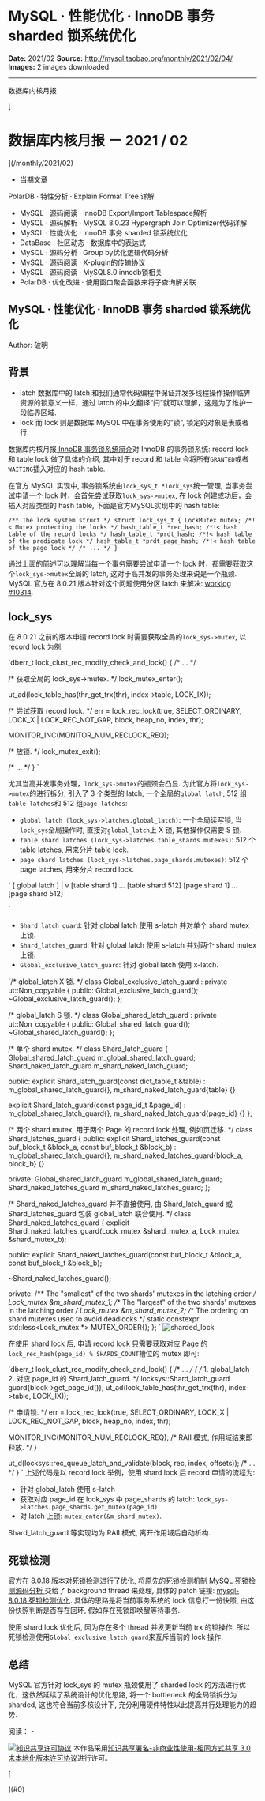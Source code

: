 # MySQL · 性能优化 · InnoDB 事务 sharded 锁系统优化

**Date:** 2021/02
**Source:** http://mysql.taobao.org/monthly/2021/02/04/
**Images:** 2 images downloaded

---

数据库内核月报

 [
 # 数据库内核月报 － 2021 / 02
 ](/monthly/2021/02)

 * 当期文章

 PolarDB · 特性分析 · Explain Format Tree 详解
* MySQL · 源码阅读 · InnoDB Export/Import Tablespace解析
* MySQL · 源码解析 · MySQL 8.0.23 Hypergraph Join Optimizer代码详解
* MySQL · 性能优化 · InnoDB 事务 sharded 锁系统优化
* DataBase · 社区动态 · 数据库中的表达式
* MySQL · 源码分析 · Group by优化逻辑代码分析
* MySQL · 源码阅读 · X-plugin的传输协议
* MySQL · 源码阅读 · MySQL8.0 innodb锁相关
* PolarDB · 优化改进 · 使用窗口聚合函数来将子查询解关联

 ## MySQL · 性能优化 · InnoDB 事务 sharded 锁系统优化 
 Author: 破明 

 ## 背景

* latch
数据库中的 latch 和我们通常代码编程中保证并发多线程操作操作临界资源的锁意义一样，通过 latch 的中文翻译“闩”就可以理解，这是为了维护一段临界区域.
* lock
而 lock 则是数据库 MySQL 中在事务使用的”锁”, 锁定的对象是表或者行.

数据库内核月报[ InnoDB 事务锁系统简介](http://mysql.taobao.org/monthly/2016/01/01/)对 InnoDB 的事务锁系统: record lock 和 table lock 做了具体的介绍, 其中对于 record 和 table 会将所有`GRANTED`或者`WAITING`插入对应的 hash table.

在官方 MySQL 实现中, 事务锁系统由`lock_sys_t *lock_sys`统一管理, 当事务尝试申请一个 lock 时，会首先尝试获取`lock_sys->mutex`, 在 lock 创建成功后，会插入对应类型的 hash table, 下面是官方MySQL实现中的 hash table:

`/** The lock system struct */
struct lock_sys_t {
 LockMutex mutex; /*!< Mutex protecting the
 locks */
 hash_table_t *rec_hash; /*!< hash table of the record
 locks */
 hash_table_t *prdt_hash; /*!< hash table of the predicate
 lock */
 hash_table_t *prdt_page_hash; /*!< hash table of the page
 lock */
 /* ... */
}
`

通过上面的简述可以理解当每一个事务需要尝试申请一个 lock 时，都需要获取这个`lock_sys->mutex`全局的 latch, 这对于高并发的事务处理来说是一个瓶颈. MySQL 官方在 8.0.21 版本针对这个问题使用分区 latch 来解决: [worklog #10314](https://dev.mysql.com/worklog/task/?id=10314).

## lock_sys

在 8.0.21 之前的版本申请 record lock 时需要获取全局的`lock_sys->mutex`, 以 record lock 为例:

`dberr_t lock_clust_rec_modify_check_and_lock() {
 /* ... */

 /* 获取全局的 lock_sys->mutex. */
 lock_mutex_enter();

 ut_ad(lock_table_has(thr_get_trx(thr), index->table, LOCK_IX));

 /* 尝试获取 record lock. */
 err = lock_rec_lock(true, SELECT_ORDINARY, LOCK_X | LOCK_REC_NOT_GAP, block,
 heap_no, index, thr);

 MONITOR_INC(MONITOR_NUM_RECLOCK_REQ);

 /* 放锁. */
 lock_mutex_exit();

 /* ... */
}
`

尤其当高并发事务处理，`lock_sys->mutex`的瓶颈会凸显. 为此官方将`lock_sys->mutex`的进行拆分, 引入了 3 个类型的 latch, 一个全局的`global latch`, 512 组`table latches`和 512 组`page latches`:

* `global latch (lock_sys->latches.global_latch)`: 一个全局读写锁, 当`lock_sys`全局操作时, 直接对`global_latch`上 X 锁, 其他操作仅需要 S 锁.
* `table shard latches (lock_sys->latches.table_shards.mutexes)`: 512 个 table latches, 用来分片 table lock.
* `page shard latches (lock_sys->latches.page_shards.mutexes)`: 512 个 page latches, 用来分片 record lock.

` [ global latch ]
 |
 v
 [table shard 1] ... [table shard 512] [page shard 1] ... [page shard 512]

`

* `Shard_latch_guard`: 针对 global latch 使用 s-latch 并对单个 shard mutex 上锁.
* `Shard_latches_guard`: 针对 global latch 使用 s-latch 并对两个 shard mutex 上锁.
* `Global_exclusive_latch_guard`: 针对 global latch 使用 x-latch.

`/* global_latch X 锁. */
class Global_exclusive_latch_guard : private ut::Non_copyable {
 public:
 Global_exclusive_latch_guard();
 ~Global_exclusive_latch_guard();
};

/* global_latch S 锁. */
class Global_shared_latch_guard : private ut::Non_copyable {
 public:
 Global_shared_latch_guard();
 ~Global_shared_latch_guard();
};

/* 单个 shard mutex. */
class Shard_latch_guard {
 Global_shared_latch_guard m_global_shared_latch_guard;
 Shard_naked_latch_guard m_shard_naked_latch_guard;

 public:
 explicit Shard_latch_guard(const dict_table_t &table)
 : m_global_shared_latch_guard{}, m_shard_naked_latch_guard{table} {}

 explicit Shard_latch_guard(const page_id_t &page_id)
 : m_global_shared_latch_guard{}, m_shard_naked_latch_guard{page_id} {}
};

/* 两个 shard mutex, 用于两个 Page 的 record lock 处理, 例如页迁移. */
class Shard_latches_guard {
 public:
 explicit Shard_latches_guard(const buf_block_t &block_a,
 const buf_block_t &block_b)
 : m_global_shared_latch_guard{},
 m_shard_naked_latches_guard{block_a, block_b} {}

 private:
 Global_shared_latch_guard m_global_shared_latch_guard;
 Shard_naked_latches_guard m_shard_naked_latches_guard;
};

/* Shard_naked_latches_guard 并不直接使用, 由 Shard_latch_guard 或 Shard_latches_guard
包装 global_latch 联合使用. */
class Shard_naked_latches_guard {
 explicit Shard_naked_latches_guard(Lock_mutex &shard_mutex_a,
 Lock_mutex &shard_mutex_b);

 public:
 explicit Shard_naked_latches_guard(const buf_block_t &block_a,
 const buf_block_t &block_b);

 ~Shard_naked_latches_guard();

 private:
 /** The "smallest" of the two shards' mutexes in the latching order */
 Lock_mutex &m_shard_mutex_1;
 /** The "largest" of the two shards' mutexes in the latching order */
 Lock_mutex &m_shard_mutex_2;
 /** The ordering on shard mutexes used to avoid deadlocks */
 static constexpr std::less<Lock_mutex *> MUTEX_ORDER{};
};
`
![sharded_lock](.img/0ac6c9c392d9_poming-01-.jpg)

在使用 shard lock 后, 申请 record lock 只需要获取对应 Page 的`lock_rec_hash(page_id) % SHARDS_COUNT`槽位的 mutex 即可:

`dberr_t lock_clust_rec_modify_check_and_lock() {
 /* ... */
 {
 /* 1. global_latch 2. 对应 page_id 的 Shard_latch_guard. */
 locksys::Shard_latch_guard guard{block->get_page_id()};
 ut_ad(lock_table_has(thr_get_trx(thr), index->table, LOCK_IX));

 /* 申请锁. */
 err = lock_rec_lock(true, SELECT_ORDINARY, LOCK_X | LOCK_REC_NOT_GAP, block,
 heap_no, index, thr);

 MONITOR_INC(MONITOR_NUM_RECLOCK_REQ);
 /* RAII 模式, 作用域结束即释放. */
 }

 ut_d(locksys::rec_queue_latch_and_validate(block, rec, index, offsets));
 /* ... */
}
`
上述代码是以 record lock 举例，使用 shard lock 后 record 申请的流程为:

* 针对 global_latch 使用 s-latch
* 获取对应 page_id 在 lock_sys 中 page_shards 的 latch:
 `lock_sys->latches.page_shards.get_mutex(page_id)
`
* 对 latch 上锁: `mutex_enter(&m_shard_mutex)`.

Shard_latch_guard 等实现均为 RAII 模式, 离开作用域后自动析构.

## 死锁检测

官方在 8.0.18 版本对死锁检测进行了优化, 将原先的死锁检测机制[ MySQL 死锁检测源码分析
](https://leviathan.vip/2020/02/02/mysql-deadlock-check/) 交给了 background thread 来处理, 具体的 patch 链接: [mysql-8.0.18 死锁检测优化](https://github.com/mysql/mysql-server/commit/3859219875b62154b921e8c6078c751198071b9c). 具体的思路是将当前事务系统的 lock 信息打一份快照, 由这份快照判断是否存在回环, 假如存在死锁即唤醒等待事务.

使用 shard lock 优化后, 因为存在多个 thread 并发更新当前 trx 的锁操作, 所以死锁检测使用`Global_exclusive_latch_guard`来互斥当前的 lock 操作.

## 总结

MySQL 官方针对 lock_sys 的 mutex 瓶颈使用了 sharded lock 的方法进行优化，这依然延续了系统设计的优化思路, 将一个 bottleneck 的全局锁拆分为 sharded, 这也符合当前多核设计下, 充分利用硬件特性以此提高并行处理能力的趋势.

 阅读： - 

[![知识共享许可协议](.img/8232d49bd3e9_88x31.png)](http://creativecommons.org/licenses/by-nc-sa/3.0/)
本作品采用[知识共享署名-非商业性使用-相同方式共享 3.0 未本地化版本许可协议](http://creativecommons.org/licenses/by-nc-sa/3.0/)进行许可。

 [

 ](#0)